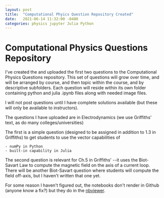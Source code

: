 ```yaml
---
layout: post
title:  "Computational Phyics Question Repository Created"
date:   2021-06-14 11:32:00 -0400
categories: physics jupyter Julia Python
---
```


# Computational Physics Questions Repository
I've created the and uploaded the first two questions to the Computational Physics Questions repository.
This set of questions will grow over time, and will be arranged by course, and then topic within the course, and 
by descriptive subfolders. Each question will reside within its own folder containing python and julia .ipynb files along with
needed image files. 

I will not post questions until I have complete solutions available (but these will only be available to instructors).

The questions I have uploaded are in Electrodynamics (we use Griffiths' text, as do many colleges/universities)

The first is a simple question (designed to be assigned in addition to 1.3 in Griffiths) 
to get students to use the vector capabilities of 

	- numPy in Python
	- built-in capability in Julia
	
The second question is relevant for Ch.5 in Griffiths' --it uses the Biot-Savart Law to 
compute the magnetic field on the axis of a current loop. There will be another Biot-Savart 
question where students will compute the field off-axis, but I haven't written that one yet. 

For some reason I haven't figured out, the notebooks don't render in Github (anyone know a fix?)
but they do in the [nbviewer](https://nbviewer.jupyter.org/github/paulnakroshis/ComputationalPhysicsQuestions/tree/main/).


